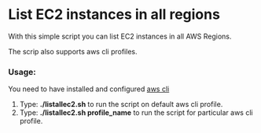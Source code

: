 <h1>List EC2 instances in all regions</h1>

With this simple script you can list EC2 instances in all AWS Regions.

The scrip also supports aws cli profiles.

<h3>Usage:</h3>

You need to have installed and configured [aws cli](https://aws.amazon.com/cli/)

1. Type: **./listallec2.sh** to run the script on default aws cli profile.
2. Type: **./listallec2.sh profile_name** to run the script for particular aws cli profile.
